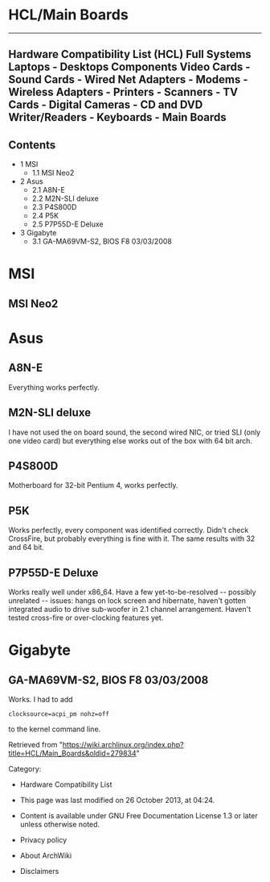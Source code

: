 HCL/Main Boards
===============

  --------------------------------------------------------------------------------------------------------------------------------------------------------------------------------------
  Hardware Compatibility List (HCL)
  Full Systems
  Laptops - Desktops
  Components
  Video Cards - Sound Cards - Wired Net Adapters - Modems - Wireless Adapters - Printers - Scanners - TV Cards - Digital Cameras - CD and DVD Writer/Readers - Keyboards - Main Boards
  --------------------------------------------------------------------------------------------------------------------------------------------------------------------------------------

Contents
--------

-   1 MSI
    -   1.1 MSI Neo2
-   2 Asus
    -   2.1 A8N-E
    -   2.2 M2N-SLI deluxe
    -   2.3 P4S800D
    -   2.4 P5K
    -   2.5 P7P55D-E Deluxe
-   3 Gigabyte
    -   3.1 GA-MA69VM-S2, BIOS F8 03/03/2008

MSI
===

MSI Neo2
--------

Asus
====

A8N-E
-----

Everything works perfectly.

M2N-SLI deluxe
--------------

I have not used the on board sound, the second wired NIC, or tried SLI
(only one video card) but everything else works out of the box with 64
bit arch.

P4S800D
-------

Motherboard for 32-bit Pentium 4, works perfectly.

P5K
---

Works perfectly, every component was identified correctly. Didn't check
CrossFire, but probably everything is fine with it. The same results
with 32 and 64 bit.

P7P55D-E Deluxe
---------------

Works really well under x86_64. Have a few yet-to-be-resolved --
possibly unrelated -- issues: hangs on lock screen and hibernate,
haven't gotten integrated audio to drive sub-woofer in 2.1 channel
arrangement. Haven't tested cross-fire or over-clocking features yet.

Gigabyte
========

GA-MA69VM-S2, BIOS F8 03/03/2008
--------------------------------

Works. I had to add

    clocksource=acpi_pm nohz=off 

to the kernel command line.

Retrieved from
"https://wiki.archlinux.org/index.php?title=HCL/Main_Boards&oldid=279834"

Category:

-   Hardware Compatibility List

-   This page was last modified on 26 October 2013, at 04:24.
-   Content is available under GNU Free Documentation License 1.3 or
    later unless otherwise noted.
-   Privacy policy
-   About ArchWiki
-   Disclaimers
